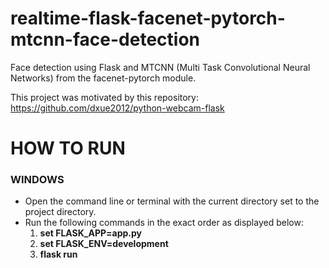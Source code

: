 # realtime-flask-facenet-pytorch-mtcnn-face-detection
Face detection using Flask and MTCNN (Multi Task Convolutional Neural Networks) from the facenet-pytorch module.

This project was motivated by this repository:<br> https://github.com/dxue2012/python-webcam-flask

# HOW TO RUN
<h3>WINDOWS</h3>
<ul>
  <li>
    Open the command line or terminal with the current directory set to the project directory.
  </li>
  <li>
    Run the following commands in the exact order as displayed below:
    <br>
    <ol>
      <li>
        <b>set FLASK_APP=app.py</b>
      </li>
      <li>
        <b>set FLASK_ENV=development</b>
      </li>
      <li>
        <b>flask run</b>
      </li>
    </ol>
  </li>
</ul>
